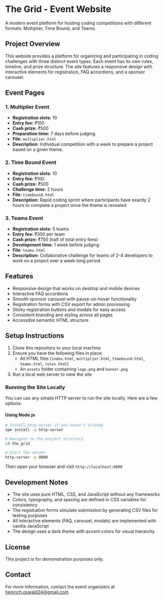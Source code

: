 # The Grid - Event Website

A modern event platform for hosting coding competitions with different formats: Multiplier, Time Bound, and Teams.

## Project Overview

This website provides a platform for organizing and participating in coding challenges with three distinct event types. Each event has its own rules, timeline, and prize structure. The site features a responsive design with interactive elements for registration, FAQ accordions, and a sponsor carousel.

## Event Pages

### 1. Multiplier Event
- **Registration slots:** 10
- **Entry fee:** ₹100
- **Cash prize:** ₹500
- **Preparation time:** 7 days before judging
- **File:** `multiplier.html`
- **Description:** Individual competition with a week to prepare a project based on a given theme.

### 2. Time Bound Event
- **Registration slots:** 10
- **Entry fee:** ₹100
- **Cash prize:** ₹500
- **Challenge time:** 2 hours
- **File:** `timebound.html`
- **Description:** Rapid coding sprint where participants have exactly 2 hours to complete a project once the theme is revealed.

### 3. Teams Event
- **Registration slots:** 5 teams
- **Entry fee:** ₹300 per team
- **Cash prize:** ₹750 (half of total entry fees)
- **Development time:** 1 week before judging
- **File:** `teams.html`
- **Description:** Collaborative challenge for teams of 2-4 developers to work on a project over a week-long period.

## Features

- Responsive design that works on desktop and mobile devices
- Interactive FAQ accordions
- Smooth sponsor carousel with pause-on-hover functionality
- Registration forms with CSV export for admin processing
- Sticky registration buttons and modals for easy access
- Consistent branding and styling across all pages
- Accessible semantic HTML structure

## Setup Instructions

1. Clone this repository to your local machine
2. Ensure you have the following files in place:
   - All HTML files (`index.html`, `multiplier.html`, `timebound.html`, `teams.html`, `rules.html`)
   - An `assets` folder containing `logo.png` and `banner.png`
3. Run a local web server to view the site

### Running the Site Locally

You can use any simple HTTP server to run the site locally. Here are a few options:

#### Using Node.js
```bash
# Install http-server if you haven't already
npm install -g http-server

# Navigate to the project directory
cd the_grid

# Start the server
http-server -p 8000
```

Then open your browser and visit `http://localhost:8000`

## Development Notes

- The site uses pure HTML, CSS, and JavaScript without any frameworks
- Colors, typography, and spacing are defined in CSS variables for consistency
- The registration forms simulate submission by generating CSV files for testing purposes
- All interactive elements (FAQ, carousel, modals) are implemented with vanilla JavaScript
- The design uses a dark theme with accent colors for visual hierarchy

## License

This project is for demonstration purposes only.

## Contact

For more information, contact the event organizers at heinrich.oswald24@gmail.com